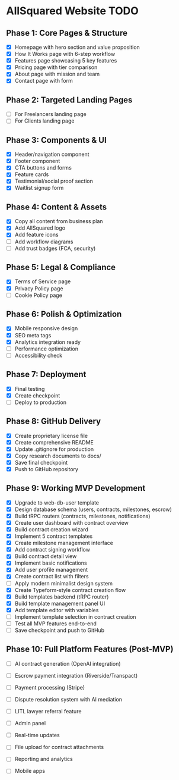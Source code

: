 # AllSquared Website TODO

## Phase 1: Core Pages & Structure
- [x] Homepage with hero section and value proposition
- [x] How It Works page with 6-step workflow
- [x] Features page showcasing 5 key features
- [x] Pricing page with tier comparison
- [x] About page with mission and team
- [x] Contact page with form

## Phase 2: Targeted Landing Pages
- [ ] For Freelancers landing page
- [ ] For Clients landing page

## Phase 3: Components & UI
- [x] Header/navigation component
- [x] Footer component
- [x] CTA buttons and forms
- [x] Feature cards
- [x] Testimonial/social proof section
- [x] Waitlist signup form

## Phase 4: Content & Assets
- [x] Copy all content from business plan
- [x] Add AllSquared logo
- [x] Add feature icons
- [ ] Add workflow diagrams
- [ ] Add trust badges (FCA, security)

## Phase 5: Legal & Compliance
- [x] Terms of Service page
- [x] Privacy Policy page
- [ ] Cookie Policy page

## Phase 6: Polish & Optimization
- [x] Mobile responsive design
- [x] SEO meta tags
- [x] Analytics integration ready
- [ ] Performance optimization
- [ ] Accessibility check

## Phase 7: Deployment
- [x] Final testing
- [x] Create checkpoint
- [ ] Deploy to production

## Phase 8: GitHub Delivery
- [x] Create proprietary license file
- [x] Create comprehensive README
- [x] Update .gitignore for production
- [x] Copy research documents to docs/
- [x] Save final checkpoint
- [x] Push to GitHub repository

## Phase 9: Working MVP Development
- [x] Upgrade to web-db-user template
- [x] Design database schema (users, contracts, milestones, escrow)
- [x] Build tRPC routers (contracts, milestones, notifications)
- [x] Create user dashboard with contract overview
- [x] Build contract creation wizard
- [x] Implement 5 contract templates
- [x] Create milestone management interface
- [x] Add contract signing workflow
- [x] Build contract detail view
- [x] Implement basic notifications
- [x] Add user profile management
- [x] Create contract list with filters
- [ ] Apply modern minimalist design system
- [x] Create Typeform-style contract creation flow
- [x] Build templates backend (tRPC router)
- [x] Build template management panel UI
- [x] Add template editor with variables
- [ ] Implement template selection in contract creation
- [ ] Test all MVP features end-to-end
- [ ] Save checkpoint and push to GitHub

## Phase 10: Full Platform Features (Post-MVP)
- [ ] AI contract generation (OpenAI integration)
- [ ] Escrow payment integration (Riverside/Transpact)
- [ ] Payment processing (Stripe)
- [ ] Dispute resolution system with AI mediation
- [ ] LITL lawyer referral feature
- [ ] Admin panel
- [ ] Real-time updates
- [ ] File upload for contract attachments
- [ ] Reporting and analytics
- [ ] Mobile apps

